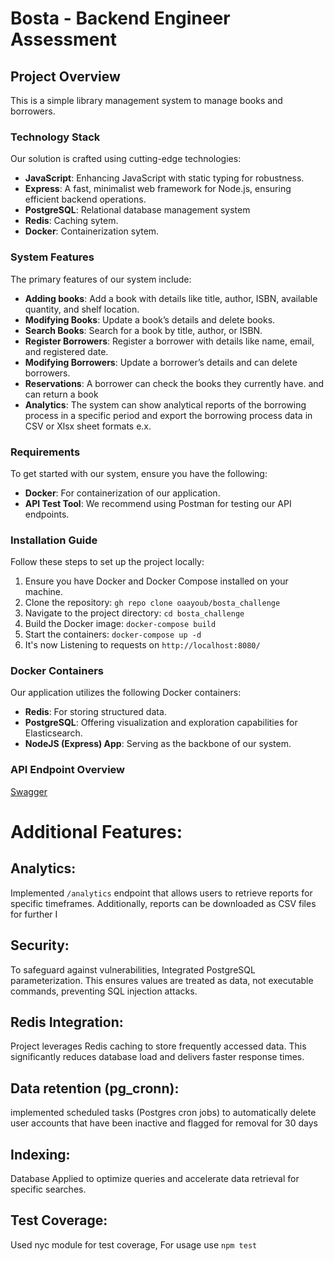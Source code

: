# Bosta - Backend Engineer Assessment

## Project Overview

This is a simple library management system to manage books and borrowers.

### Technology Stack

Our solution is crafted using cutting-edge technologies:

- **JavaScript**: Enhancing JavaScript with static typing for robustness.
- **Express**: A fast, minimalist web framework for Node.js, ensuring efficient backend operations.
- **PostgreSQL**: Relational database management system
- **Redis**: Caching sytem.
- **Docker**: Containerization sytem.

### System Features

The primary features of our system include:

- **Adding books**: Add a book with details like title, author, ISBN, available quantity, and shelf location.
- **Modifying Books**: Update a book’s details and delete books.
- **Search Books**: Search for a book by title, author, or ISBN.
- **Register Borrowers**: Register a borrower with details like name, email, and registered date.
- **Modifying Borrowers**: Update a borrower’s details and can delete borrowers.
- **Reservations**: A borrower can check the books they currently have. and can return a book
- **Analytics**: The system can show analytical reports of the borrowing process in a specific period and export the borrowing process data in CSV or Xlsx sheet formats e.x.

### Requirements

To get started with our system, ensure you have the following:

- **Docker**: For containerization of our application.
- **API Test Tool**: We recommend using Postman for testing our API endpoints.

### Installation Guide

Follow these steps to set up the project locally:

1. Ensure you have Docker and Docker Compose installed on your machine.
2. Clone the repository: `gh repo clone oaayoub/bosta_challenge`
3. Navigate to the project directory: `cd bosta_challenge`
4. Build the Docker image: `docker-compose build`
5. Start the containers: `docker-compose up -d`
6. It's now Listening to requests on `http://localhost:8080/`

### Docker Containers

Our application utilizes the following Docker containers:

- **Redis**: For storing structured data.
- **PostgreSQL**: Offering visualization and exploration capabilities for Elasticsearch.
- **NodeJS (Express) App**: Serving as the backbone of our system.

### API Endpoint Overview
[Swagger](https://app.swaggerhub.com/apis-docs/OAAYOUB0101/library-management_api/1.0.0#/)

# Additional Features:

## Analytics:
Implemented `/analytics` endpoint that allows users to retrieve reports for specific timeframes. Additionally, reports can be downloaded as CSV files for further I

## Security:
To safeguard against vulnerabilities, Integrated PostgreSQL parameterization. This ensures values are treated as data, not executable commands, preventing SQL injection attacks.

## Redis Integration:
Project leverages Redis caching to store frequently accessed data. This significantly reduces database load and delivers faster response times.

## Data retention (pg_cronn):
implemented scheduled tasks (Postgres cron jobs) to automatically delete user accounts that have been inactive and flagged for removal for 30 days

## Indexing:
Database Applied to optimize queries and accelerate data retrieval for specific searches.

## Test Coverage:
Used nyc module for test coverage, For usage use `npm test`
